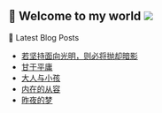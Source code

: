 ## 📌 Welcome to my world  ![](https://komarev.com/ghpvc/?username=LawyerLu&color=40c463)

📰 Latest Blog Posts

<!-- BLOG-POST-LIST:START -->
- [若坚持面向光明，则必将抛却暗影](https://blog.luziyang.cn/942.html)
- [甘于平庸](https://blog.luziyang.cn/941.html)
- [大人与小孩](https://blog.luziyang.cn/378.html)
- [内在的从容](https://blog.luziyang.cn/377.html)
- [昨夜的梦](https://blog.luziyang.cn/369.html)
<!-- BLOG-POST-LIST:END -->
